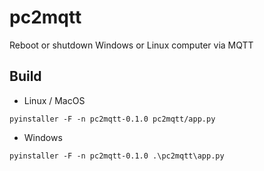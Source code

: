 # pc2mqtt
Reboot or shutdown Windows or Linux computer via MQTT

## Build
- Linux / MacOS
```shell
pyinstaller -F -n pc2mqtt-0.1.0 pc2mqtt/app.py
```
- Windows
```shell
pyinstaller -F -n pc2mqtt-0.1.0 .\pc2mqtt\app.py
```